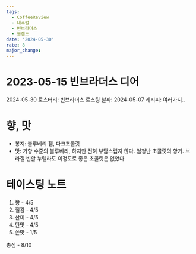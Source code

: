 ```yaml
---
tags:
  - CoffeeReview
  - 내추럴
  - 빈브라더스
  - 블렌드
date: '2024-05-30'
rate: 8
major_change:
---
```

# 2023-05-15 빈브라더스 디어
2024-05-30
로스터리: 빈브라더스
로스팅 날짜: 2024-05-07
레시피: 여러가지..
# 향, 맛
- 봉지: 블루베리 잼, 다크초콜릿
- 맛: 가향 수준의 블루베리, 하지만 전혀 부담스럽지 않다. 엄청난 초콜릿의 향기. 브라질 빈할 누텔라도 이정도로 좋은 초콜릿은 없었다
# 테이스팅 노트
1. 향 - 4/5
2. 질감 - 4/5
3. 산미 - 4/5
4. 단맛 - 4/5
5. 쓴맛 - 1/5

총점 - 8/10